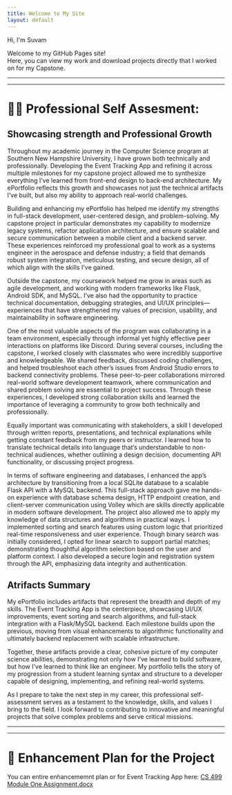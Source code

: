 ```yaml
---
title: Welcome to My Site
layout: default
---
```


Hi, I'm Suvam

Welcome to my GitHub Pages site!  
Here, you can view my work and download projects directly that I worked on for my Capstone.

---
---

# 🧑‍💻 Professional Self Assesment:

## Showcasing strength and Professional Growth
Throughout my academic journey in the Computer Science program at Southern New Hampshire University, I have grown both technically and professionally. Developing the Event Tracking App and refining it across multiple milestones for my capstone project allowed me to synthesize everything I’ve learned from front-end design to back-end architecture. My ePortfolio reflects this growth and showcases not just the technical artifacts I’ve built, but also my ability to approach real-world challenges.

Building and enhancing my ePortfolio has helped me identify my strengths in full-stack development, user-centered design, and problem-solving. My capstone project in particular demonstrates my capability to modernize legacy systems, refactor application architecture, and ensure scalable and secure communication between a mobile client and a backend server. These experiences reinforced my professional goal to work as a systems engineer in the aerospace and defense industry; a field that demands robust system integration, meticulous testing, and secure design, all of which align with the skills I’ve gained.

Outside the capstone, my coursework helped me grow in areas such as agile development, and working with modern frameworks like Flask, Android SDK, and MySQL. I’ve also had the opportunity to practice technical documentation, debugging strategies, and UI/UX principles—experiences that have strengthened my values of precision, usability, and maintainability in software engineering.

One of the most valuable aspects of the program was collaborating in a team environment, especially through informal yet highly effective peer interactions on platforms like Discord. During several courses, including the capstone, I worked closely with classmates who were incredibly supportive and knowledgeable. We shared feedback, discussed coding challenges, and helped troubleshoot each other’s issues from Android Studio errors to backend connectivity problems. These peer-to-peer collaborations mirrored real-world software development teamwork, where communication and shared problem solving are essential to project success. Through these experiences, I developed strong collaboration skills and learned the importance of leveraging a community to grow both technically and professionally.

Equally important was communicating with stakeholders, a skill I developed through written reports, presentations, and technical explanations while getting constant feedback from my peers or instructor. I learned how to translate technical details into language that’s understandable to non-technical audiences, whether outlining a design decision, documenting API functionality, or discussing project progress.

In terms of software engineering and databases, I enhanced the app’s architecture by transitioning from a local SQLite database to a scalable Flask API with a MySQL backend. This full-stack approach gave me hands-on experience with database schema design, HTTP endpoint creation, and client-server communication using Volley which are skills directly applicable in modern software development. The project also allowed me to apply my knowledge of data structures and algorithms in practical ways. I implemented sorting and search features using custom logic that prioritized real-time responsiveness and user experience. Though binary search was initially considered, I opted for linear search to support partial matches; demonstrating thoughtful algorithm selection based on the user and platform context. I also developed a secure login and registration system through the API, emphasizing data integrity and authentication.

## Atrifacts Summary
My ePortfolio includes artifacts that represent the breadth and depth of my skills. The Event Tracking App is the centerpiece, showcasing UI/UX improvements, event sorting and search algorithms, and full-stack integration with a Flask/MySQL backend. Each milestone builds upon the previous, moving from visual enhancements to algorithmic functionality and ultimately backend replacement with scalable infrastructure.

Together, these artifacts provide a clear, cohesive picture of my computer science abilities, demonstrating not only how I’ve learned to build software, but how I’ve learned to think like an engineer. My portfolio tells the story of my progression from a student learning syntax and structure to a developer capable of designing, implementing, and refining real-world systems.

As I prepare to take the next step in my career, this professional self-assessment serves as a testament to the knowledge, skills, and values I bring to the field. I look forward to contributing to innovative and meaningful projects that solve complex problems and serve critical missions.

---
---


# 📂 Enhancement Plan for the Project 

You can entire enhancememnt plan or for Event Tracking App here:
[CS 499 Module One Assignment.docx](CS%20499%20Module%20One%20Assignment.docx)
